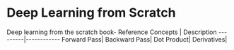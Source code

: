# Deep Learning from Scratch
Deep learning from the scratch book- Reference
Concepts | Description
---------|------------
Forward Pass|
Backward Pass|
Dot Product|
Derivatives|
